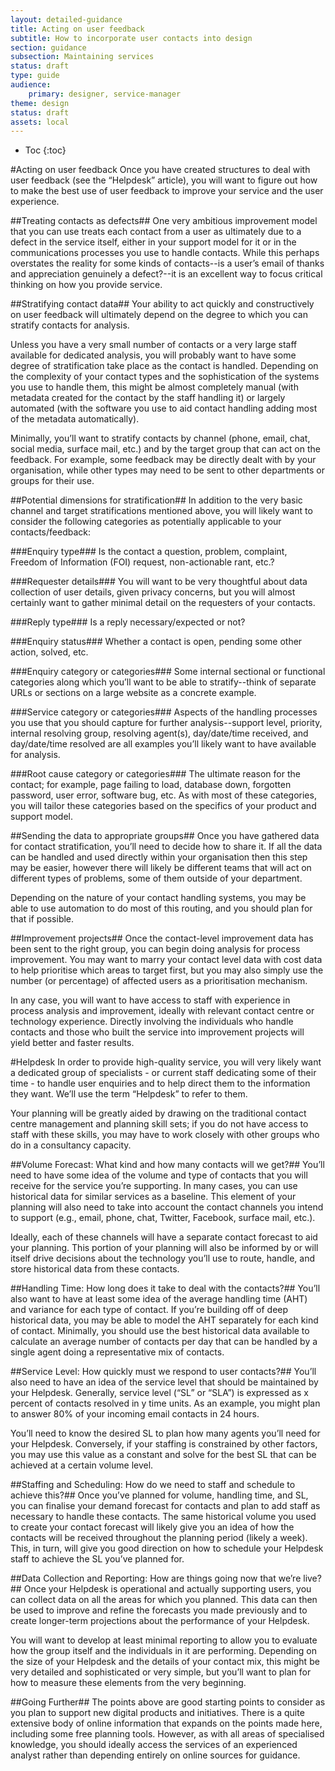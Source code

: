 ```yaml
---
layout: detailed-guidance
title: Acting on user feedback
subtitle: How to incorporate user contacts into design
section: guidance
subsection: Maintaining services
status: draft
type: guide
audience: 
    primary: designer, service-manager 
theme: design
status: draft
assets: local
---
```


* Toc
{:toc}
    
#Acting on user feedback
Once you have created structures to deal with user feedback (see the “Helpdesk” article), you will want to figure out how to make the best use of user feedback to improve your service and the user experience.

##Treating contacts as defects##
One very ambitious improvement model that you can use treats each contact from a user as ultimately due to a defect in the service itself, either in your support model for it or in the communications processes you use to handle contacts. While this perhaps overstates the reality for some kinds of contacts--is a user’s email of thanks and appreciation genuinely a defect?--it is an excellent way to focus critical thinking on how you provide service.  

##Stratifying contact data##
Your ability to act quickly and constructively on user feedback will ultimately depend on the degree to which you can stratify contacts for analysis.  

Unless you have a very small number of contacts or a very large staff available for dedicated analysis, you will probably want to have some degree of stratification take place as the contact is handled. Depending on the complexity of your contact types and the sophistication of the systems you use to handle them, this might be almost completely manual (with metadata created for the contact by the staff handling it) or largely automated (with the software you use to aid contact handling adding most of the metadata automatically).

Minimally, you’ll want to stratify contacts by channel (phone, email, chat, social media, surface mail, etc.) and by the target group that can act on the feedback. For example, some feedback may be directly dealt with by your organisation, while other types may need to be sent to other departments or groups for their use.

##Potential dimensions for stratification##
In addition to the very basic channel and target stratifications mentioned above, you will likely want to consider the following categories as potentially applicable to your contacts/feedback:

###Enquiry type###
Is the contact a question, problem, complaint, Freedom of Information (FOI) request, non-actionable rant, etc.?

###Requester details###
You will want to be very thoughtful about data collection of user details, given privacy concerns, but you will almost certainly want to gather minimal detail on the requesters of your contacts.

###Reply type###
Is a reply necessary/expected or not?

###Enquiry status###
Whether a contact is open, pending some other action, solved, etc.

###Enquiry category or categories###
Some internal sectional or functional categories along which you’ll want to be able to stratify--think of separate URLs or sections on a large website as a concrete example.

###Service category or categories###
Aspects of the handling processes you use that you should capture for further analysis--support level, priority, internal resolving group, resolving agent(s), day/date/time received, and day/date/time resolved are all examples you’ll likely want to have available for analysis.

###Root cause category or categories###
The ultimate reason for the contact; for example, page failing to load, database down, forgotten password, user error, software bug, etc.  As with most of these categories, you will tailor these categories based on the specifics of your product and support model.

##Sending the data to appropriate groups##
Once you have gathered data for contact stratification, you’ll need to decide how to share it.  If all the data can be handled and used directly within your organisation then this step may be easier, however there will likely be different teams that will act on different types of problems, some of them outside of your department.

Depending on the nature of your contact handling systems, you may be able to use automation to do most of this routing, and you should plan for that if possible.

##Improvement projects##
Once the contact-level improvement data has been sent to the right group, you can begin doing analysis for process improvement. You may want to marry your contact level data with cost data to help prioritise which areas to target first, but you may also simply use the number (or percentage) of affected users as a prioritisation mechanism. 

In any case, you will want to have access to staff with experience in process analysis and improvement, ideally with relevant contact centre or technology experience. Directly involving the individuals who handle contacts and those who built the service into improvement projects will yield better and faster results.


#Helpdesk
In order to provide high-quality service, you will very likely want a dedicated group of specialists - or current staff dedicating some of their time - to handle user enquiries and to help direct them to the information they want. We’ll use the term “Helpdesk” to refer to them.

Your planning will be greatly aided by drawing on the traditional contact centre management and planning skill sets; if you do not have access to staff with these skills, you may have to work closely with other groups who do in a consultancy capacity.

##Volume Forecast: What kind and how many contacts will we get?##
You’ll need to have some idea of the volume and type of contacts that you will receive for the service you’re supporting. In many cases, you can use historical data for similar services as a baseline. This element of your planning will also need to take into account the contact channels you intend to support (e.g., email, phone, chat, Twitter, Facebook, surface mail, etc.).  

Ideally, each of these channels will have a separate contact forecast to aid your planning. This portion of your planning will also be informed by or will itself drive decisions about the technology you’ll use to route, handle, and store historical data from these contacts.

##Handling Time: How long does it take to deal with the contacts?##
You’ll also want to have at least some idea of the average handling time (AHT) and variance for each type of contact. If you’re building off of deep historical data, you may be able to model the AHT separately for each kind of contact. Minimally, you should use the best historical data available to calculate an average number of contacts per day that can be handled by a single agent doing a representative mix of contacts.

##Service Level: How quickly must we respond to user contacts?##
You’ll also need to have an idea of the service level that should be maintained by your Helpdesk.  Generally, service level (“SL” or “SLA”) is expressed as x percent of contacts resolved in y time units. As an example, you might plan to answer 80% of your incoming email contacts in 24 hours.  

You’ll need to know the desired SL to plan how many agents you’ll need for your Helpdesk.  Conversely, if your staffing is constrained by other factors, you may use this value as a constant and solve for the best SL that can be achieved at a certain volume level.

##Staffing and Scheduling: How do we need to staff and schedule to achieve this?##
Once you’ve planned for volume, handling time, and SL, you can finalise your demand forecast for contacts and plan to add staff as necessary to handle these contacts. The same historical volume you used to create your contact forecast will likely give you an idea of how the contacts will be received throughout the planning period (likely a week). This, in turn, will give you good direction on how to schedule your Helpdesk staff to achieve the SL you’ve planned for.

##Data Collection and Reporting: How are things going now that we’re live?##
Once your Helpdesk is operational and actually supporting users, you can collect data on all the areas for which you planned. This data can then be used to improve and refine the forecasts you made previously and to create longer-term projections about the performance of your Helpdesk.  

You will want to develop at least minimal reporting to allow you to evaluate how the group itself and the individuals in it are performing. Depending on the size of your Helpdesk and the details of your contact mix, this might be very detailed and sophisticated or very simple, but you’ll want to plan for how to measure these elements from the very beginning. 

##Going Further##
The points above are good starting points to consider as you plan to support new digital products and initiatives. There is a quite extensive body of online information that expands on the points made here, including some free planning tools. However, as with all areas of specialised knowledge, you should ideally access the services of an experienced analyst rather than depending entirely on online sources for guidance.
